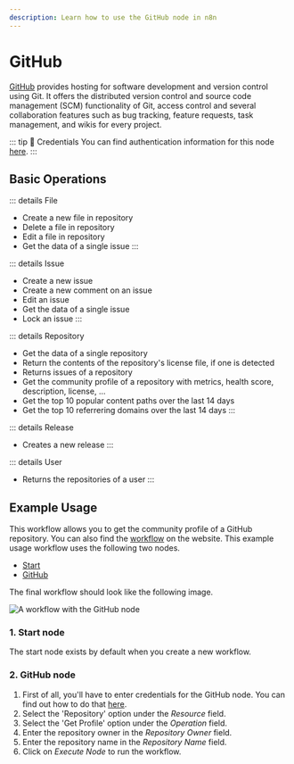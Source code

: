 ```yaml
---
description: Learn how to use the GitHub node in n8n
---
```


# GitHub

[GitHub](https://github.com/) provides hosting for software development and version control using Git. It offers the distributed version control and source code management (SCM) functionality of Git, access control and several collaboration features such as bug tracking, feature requests, task management, and wikis for every project.

::: tip 🔑 Credentials
You can find authentication information for this node [here](../../../credentials/Github/README.md).
:::

## Basic Operations

::: details File
- Create a new file in repository
- Delete a file in repository
- Edit a file in repository
- Get the data of a single issue
:::

::: details Issue
- Create a new issue
- Create a new comment on an issue
- Edit an issue
- Get the data of a single issue
- Lock an issue
:::

::: details Repository
- Get the data of a single repository
- Return the contents of the repository's license file, if one is detected
- Returns issues of a repository
- Get the community profile of a repository with metrics, health score, description, license, ...
- Get the top 10 popular content paths over the last 14 days
- Get the top 10 referrering domains over the last 14 days
:::

::: details Release
- Creates a new release
:::

::: details User
- Returns the repositories of a user
:::

## Example Usage

This workflow allows you to get the community profile of a GitHub repository. You can also find the [workflow](https://n8n.io/workflows/450) on the website. This example usage workflow uses the following two nodes.
- [Start](../../core-nodes/Start/README.md)
- [GitHub]()

The final workflow should look like the following image.

![A workflow with the GitHub node](./workflow.png)

### 1. Start node

The start node exists by default when you create a new workflow.

### 2. GitHub node

1. First of all, you'll have to enter credentials for the GitHub node. You can find out how to do that [here](../../../credentials/Github/README.md).
2. Select the 'Repository' option under the *Resource* field.
3. Select the 'Get Profile' option under the *Operation* field.
4. Enter the repository owner in the *Repository Owner* field.
5. Enter the repository name in the *Repository Name* field.
6. Click on *Execute Node* to run the workflow.

